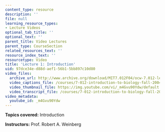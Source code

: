 ```yaml
---
content_type: resource
description: ''
file: null
learning_resource_types:
- Lecture Videos
optional_tab_title: ''
optional_text: ''
parent_title: Video Lectures
parent_type: CourseSection
related_resources_text: ''
resource_index_text: ''
resourcetype: Video
title: 'Lecture 1: Introduction'
uid: 97dce34e-d88d-aef1-56b1-5bb897c10d80
video_files:
  archive_url: http://www.archive.org/download/MIT7.012F04/ocw-7.012-lec1-08sep2004-220k.mp4
  video_captions_file: /courses/7-012-introduction-to-biology-fall-2004/931e32eb3c9e5d5d9b59728b8d9cc2d4_m4Gvu90Ydw.vtt
  video_thumbnail_file: https://img.youtube.com/vi/_m4Gvu90Ydw/default.jpg
  video_transcript_file: /courses/7-012-introduction-to-biology-fall-2004/af3a5759fd3e1554442f825339d1fa0a_m4Gvu90Ydw.pdf
video_metadata:
  youtube_id: _m4Gvu90Ydw
---
```


**Topics covered:** Introduction

**Instructors:** Prof. Robert A. Weinberg